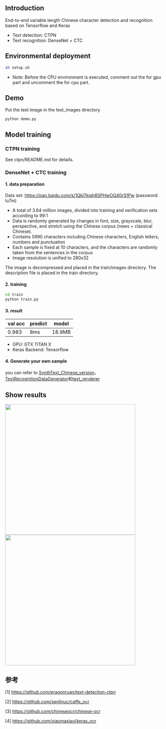 ## Introduction
End-to-end variable length Chinese character detection and recognition based on Tensorflow and Keras

* Text detection: CTPN
* Text recognition: DenseNet + CTC

## Environmental deployment
``` Bash
sh setup.sh
```
* Note: Before the CPU environment is executed, comment out the for gpu part and uncomment the for cpu part.



## Demo
Put the test image in the test_images directory
``` Bash
python demo.py
```

## Model training

### CTPN training
See ctpn/README.md for details.


### DenseNet + CTC training

#### 1. data preparation

Data set: https://pan.baidu.com/s/1QkI7kjah8SPHwOQ40rS1Pw (password: lu7m)
* A total of 3.64 million images, divided into training and verification sets according to 99:1
* Data is randomly generated by changes in font, size, grayscale, blur, perspective, and stretch using the Chinese corpus (news + classical Chinese).
* Contains 5990 characters including Chinese characters, English letters, numbers and punctuation
* Each sample is fixed at 10 characters, and the characters are randomly taken from the sentences in the corpus
* Image resolution is unified to 280x32

The image is decompressed and placed in the train/images directory. The description file is placed in the train directory.
#### 2. training

``` Bash
cd train
python train.py
```

#### 3. result

| val acc | predict | model |
| -----------| ---------- | -----------|
| 0.983 | 8ms | 18.9MB |

* GPU: GTX TITAN X
* Keras Backend: Tensorflow

#### 4. Generate your own sample



you can refer to [SynthText_Chinese_version](https://github.com/JarveeLee/SynthText_Chinese_version)，[TextRecognitionDataGenerator](https://github.com/Belval/TextRecognitionDataGenerator)和[text_renderer](https://github.com/Sanster/text_renderer)

## Show results

<div>
<img width="420" height="420" src="https://github.com/YCG09/chinese_ocr/blob/master/demo/demo_detect.jpg"/>
<img width="420" height="420" src="https://github.com/YCG09/chinese_ocr/blob/master/demo/demo_rec.jpg"/>
</div>

## 参考

[1] https://github.com/eragonruan/text-detection-ctpn

[2] https://github.com/senlinuc/caffe_ocr

[3] https://github.com/chineseocr/chinese-ocr

[4] https://github.com/xiaomaxiao/keras_ocr
